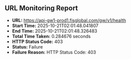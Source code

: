 ## URL Monitoring Report

- **URL:** https://api-gw1-prod1.fisglobal.com/gw/v1/health
- **Start Time:** 2025-10-21T02:01:48.041807
- **End Time:** 2025-10-21T02:01:48.326483
- **Total Time Taken:** 0.284676 seconds
- **HTTP Status Code:** 403
- **Status:** Failure
- **Failure Reason:** HTTP Status Code: 403
